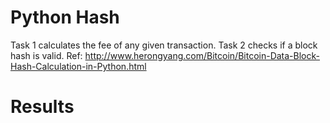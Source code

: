 # Python Hash
Task 1 calculates the fee of any given transaction. Task 2 checks if a block hash is valid.
Ref: http://www.herongyang.com/Bitcoin/Bitcoin-Data-Block-Hash-Calculation-in-Python.html

# Results
